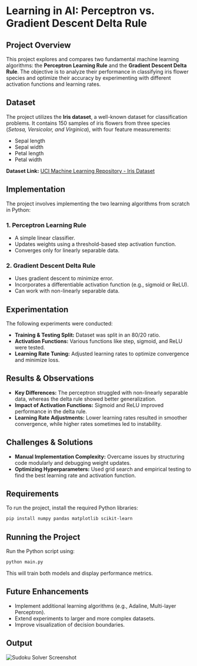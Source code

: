 # Learning in AI: Perceptron vs. Gradient Descent Delta Rule

## Project Overview
This project explores and compares two fundamental machine learning algorithms: the **Perceptron Learning Rule** and the **Gradient Descent Delta Rule**. The objective is to analyze their performance in classifying iris flower species and optimize their accuracy by experimenting with different activation functions and learning rates.

## Dataset
The project utilizes the **Iris dataset**, a well-known dataset for classification problems. It contains 150 samples of iris flowers from three species (*Setosa, Versicolor, and Virginica*), with four feature measurements:
- Sepal length
- Sepal width
- Petal length
- Petal width

**Dataset Link:** [UCI Machine Learning Repository - Iris Dataset](https://archive.ics.uci.edu/dataset/53/iris)

## Implementation
The project involves implementing the two learning algorithms from scratch in Python:

### 1. Perceptron Learning Rule
- A simple linear classifier.
- Updates weights using a threshold-based step activation function.
- Converges only for linearly separable data.

### 2. Gradient Descent Delta Rule
- Uses gradient descent to minimize error.
- Incorporates a differentiable activation function (e.g., sigmoid or ReLU).
- Can work with non-linearly separable data.

## Experimentation
The following experiments were conducted:
- **Training & Testing Split:** Dataset was split in an 80/20 ratio.
- **Activation Functions:** Various functions like step, sigmoid, and ReLU were tested.
- **Learning Rate Tuning:** Adjusted learning rates to optimize convergence and minimize loss.

## Results & Observations
- **Key Differences:** The perceptron struggled with non-linearly separable data, whereas the delta rule showed better generalization.
- **Impact of Activation Functions:** Sigmoid and ReLU improved performance in the delta rule.
- **Learning Rate Adjustments:** Lower learning rates resulted in smoother convergence, while higher rates sometimes led to instability.

## Challenges & Solutions
- **Manual Implementation Complexity:** Overcame issues by structuring code modularly and debugging weight updates.
- **Optimizing Hyperparameters:** Used grid search and empirical testing to find the best learning rate and activation function.

## Requirements
To run the project, install the required Python libraries:
```bash
pip install numpy pandas matplotlib scikit-learn
```

## Running the Project
Run the Python script using:
```bash
python main.py
```
This will train both models and display performance metrics.

## Future Enhancements
- Implement additional learning algorithms (e.g., Adaline, Multi-layer Perceptron).
- Extend experiments to larger and more complex datasets.
- Improve visualization of decision boundaries.

## Output
![Sudoku Solver Screenshot](https://github.com/Muradhameed921/Sudoku-Puzzle-Solver/blob/main/O1.jpg)
